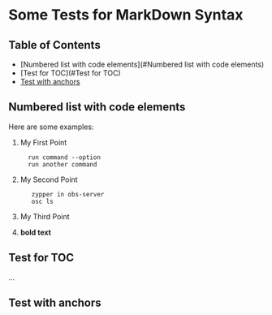 # Some Tests for MarkDown Syntax

## Table of Contents

* [Numbered list with code elements](#Numbered list with code elements)
* [Test for TOC](#Test for TOC)
* [Test with anchors](#test_for_anchors)

## Numbered list with code elements

Here are some examples:


1. My First Point

         run command --option
         run another command

2. My Second Point

          zypper in obs-server
          osc ls

3. My Third Point
4. **bold text**

## Test for TOC

...

## <a name="test_for_anchors"/>Test with anchors
